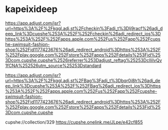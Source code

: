 # kapeixideep
https://app.adjust.com/jsr?url=https%3A%2F%2Fkggl.adj.st%2Fcheckin%3Fadj_t%3Dlj9racf%26adj_deep_link%3Dcupshe%253A%252F%252Fcheckin%26adj_redirect_ios%3Dhttps%253A%252F%252Fapps.apple.com%252Fus%252Fapp%252Fcupshe-swimsuit-fashion-shop%252Fid1177423676%26adj_redirect_android%3Dhttps%253A%252F%252Fplay.google.com%252Fstore%252Fapps%252Fdetails%253Fid%253Dcom.cupshe.cupshe%2526referrer%253Dadjust_reftag%25253DcIliIvQv1fCNA%252526utm_source%25253Dstandard

https://app.adjust.com/jsr?url=https%3A%2F%2Fkggl.adj.st%2FBag%3Fadj_t%3Dbqr0i8h%26adj_deep_link%3Dcupshe%253A%252F%252FBag%26adj_redirect_ios%3Dhttps%253A%252F%252Fapps.apple.com%252Fus%252Fapp%252Fcupshe-swimsuit-fashion-shop%252Fid1177423676%26adj_redirect_android%3Dhttps%253A%252F%252Fplay.google.com%252Fstore%252Fapps%252Fdetails%253Fid%253Dcom.cupshe.cupshe


cupshe://collection/329
https://cupshe.onelink.me/JLpe/e42cf855
